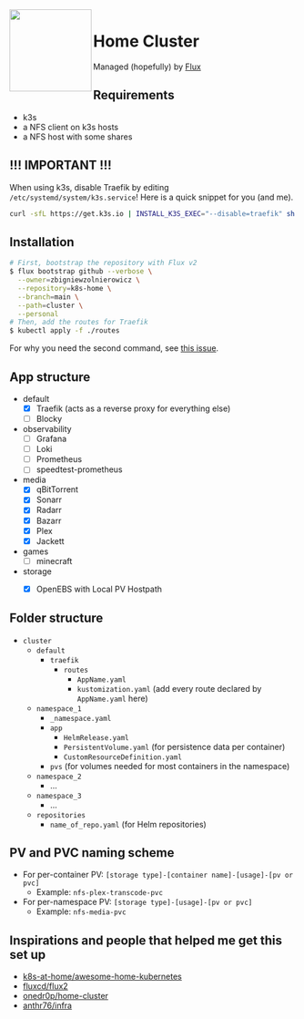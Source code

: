 <img src="https://camo.githubusercontent.com/5b298bf6b0596795602bd771c5bddbb963e83e0f/68747470733a2f2f692e696d6775722e636f6d2f7031527a586a512e706e67" align="left" width="144px" height="144px"/>

# Home Cluster

Managed (hopefully) by [Flux](https://github.com/fluxcd/flux2)

## Requirements

- k3s
- a NFS client on k3s hosts
- a NFS host with some shares

## !!! IMPORTANT !!!

When using k3s, disable Traefik by editing `/etc/systemd/system/k3s.service`! Here is a quick snippet for you (and me).

```bash
curl -sfL https://get.k3s.io | INSTALL_K3S_EXEC="--disable=traefik" sh -
```

## Installation

```sh
# First, bootstrap the repository with Flux v2
$ flux bootstrap github --verbose \
  --owner=zbigniewzolnierowicz \
  --repository=k8s-home \
  --branch=main \
  --path=cluster \
  --personal
# Then, add the routes for Traefik
$ kubectl apply -f ./routes
```

For why you need the second command, see [this issue](https://github.com/fluxcd/flux2/issues/562#issuecomment-740014295).

## App structure

- default
    - [x] Traefik (acts as a reverse proxy for everything else)
    - [ ] Blocky
- observability
    - [ ] Grafana
    - [ ] Loki
    - [ ] Prometheus
    - [ ] speedtest-prometheus
- media
    - [x] qBitTorrent
    - [x] Sonarr
    - [x] Radarr
    - [x] Bazarr
    - [x] Plex
    - [x] Jackett
- games
    - [ ] minecraft
- storage
    - [x] OpenEBS with Local PV Hostpath


## Folder structure

- `cluster`
    - `default`
        - `traefik`
            - `routes`
                - `AppName.yaml`
                - `kustomization.yaml` (add every route declared by `AppName.yaml` here)
    - `namespace_1`
        - `_namespace.yaml`
        - `app`
            - `HelmRelease.yaml`
            - `PersistentVolume.yaml` (for persistence data per container)
            - `CustomResourceDefinition.yaml`
        - `pvs` (for volumes needed for most containers in the namespace)
    - `namespace_2`
        - ...
    - `namespace_3`
        - ...
    - `repositories`
        - `name_of_repo.yaml` (for Helm repositories)

## PV and PVC naming scheme

- For per-container PV: `[storage type]-[container name]-[usage]-[pv or pvc]`
    - Example: `nfs-plex-transcode-pvc`
- For per-namespace PV: `[storage type]-[usage]-[pv or pvc]`
    - Example: `nfs-media-pvc`

## Inspirations and people that helped me get this set up

- [k8s-at-home/awesome-home-kubernetes](https://github.com/k8s-at-home/awesome-home-kubernetes)
- [fluxcd/flux2](https://github.com/fluxcd/flux2)
- [onedr0p/home-cluster](https://github.com/onedr0p/home-cluster)
- [anthr76/infra](https://github.com/anthr76/infra)
